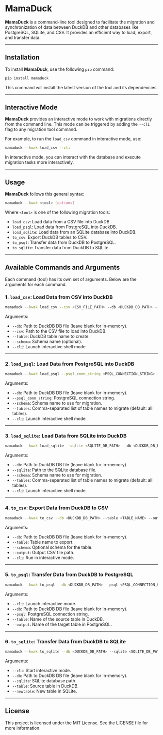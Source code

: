# MamaDuck

**MamaDuck** is a command-line tool designed to facilitate the migration and synchronization of data between DuckDB and other databases like PostgreSQL, SQLite, and CSV. It provides an efficient way to load, export, and transfer data.

---

## Installation

To install **MamaDuck**, use the following `pip` command:

```bash
pip install mamaduck
```

This command will install the latest version of the tool and its dependencies.

---

## Interactive Mode

**MamaDuck** provides an interactive mode to work with migrations directly from the command line. This mode can be triggered by adding the `--cli` flag to any migration tool command.

For example, to run the `load_csv` command in interactive mode, use:

```bash
mamaduck --kwak load_csv --cli
```

In interactive mode, you can interact with the database and execute migration tasks more interactively.

---

## Usage

**MamaDuck** follows this general syntax:

```bash
mamaduck --kwak <tool> [options]
```

Where `<tool>` is one of the following migration tools:

- `load_csv`: Load data from a CSV file into DuckDB.
- `load_psql`: Load data from PostgreSQL into DuckDB.
- `load_sqlite`: Load data from an SQLite database into DuckDB.
- `to_csv`: Export DuckDB tables to CSV.
- `to_psql`: Transfer data from DuckDB to PostgreSQL.
- `to_sqlite`: Transfer data from DuckDB to SQLite.

---

## Available Commands and Arguments

Each command (tool) has its own set of arguments. Below are the arguments for each command.

### 1. `load_csv`: Load Data from CSV into DuckDB

```bash
mamaduck --kwak load_csv --csv <CSV_FILE_PATH> --db <DUCKDB_DB_PATH> --table <TABLE_NAME>
```

Arguments:
- `--db`: Path to DuckDB DB file (leave blank for in-memory).
- `--csv`: Path to the CSV file to load into DuckDB.
- `--table`: DuckDB table name to create.
- `--schema`: Schema name (optional).
- `--cli`: Launch interactive shell mode.

---

### 2. `load_psql`: Load Data from PostgreSQL into DuckDB

```bash
mamaduck --kwak load_psql --psql_conn_string <PSQL_CONNECTION_STRING> --db <DUCKDB_DB_PATH> --schema <SCHEMA_NAME>
```

Arguments:
- `--db`: Path to DuckDB DB file (leave blank for in-memory).
- `--psql_conn_string`: PostgreSQL connection string.
- `--schema`: Schema name to use for migration.
- `--tables`: Comma-separated list of table names to migrate (default: all tables).
- `--cli`: Launch interactive shell mode.

---

### 3. `load_sqlite`: Load Data from SQLite into DuckDB

```bash
mamaduck --kwak load_sqlite --sqlite <SQLITE_DB_PATH> --db <DUCKDB_DB_PATH> --tables <TABLE_NAMES>
```

Arguments:
- `--db`: Path to DuckDB DB file (leave blank for in-memory).
- `--sqlite`: Path to the SQLite database file.
- `--schema`: Schema name to use for migration.
- `--tables`: Comma-separated list of table names to migrate (default: all tables).
- `--cli`: Launch interactive shell mode.

---

### 4. `to_csv`: Export Data from DuckDB to CSV

```bash
mamaduck --kwak to_csv --db <DUCKDB_DB_PATH> --table <TABLE_NAME> --output <CSV_FILE_PATH>
```

Arguments:
- `--db`: Path to DuckDB DB file (leave blank for in-memory).
- `--table`: Table name to export.
- `--schema`: Optional schema for the table.
- `--output`: Output CSV file path.
- `--cli`: Run in interactive mode.

---

### 5. `to_psql`: Transfer Data from DuckDB to PostgreSQL

```bash
mamaduck --kwak to_psql --db <DUCKDB_DB_PATH> --psql <PSQL_CONNECTION_STRING> --table <TABLE_NAME>
```

Arguments:
- `--cli`: Launch interactive mode.
- `--db`: Path to DuckDB DB file (leave blank for in-memory).
- `--psql`: PostgreSQL connection string.
- `--table`: Name of the source table in DuckDB.
- `--output`: Name of the target table in PostgreSQL.

---

### 6. `to_sqlite`: Transfer Data from DuckDB to SQLite

```bash
mamaduck --kwak to_sqlite --db <DUCKDB_DB_PATH> --sqlite <SQLITE_DB_PATH> --table <TABLE_NAME> --newtable <NEW_TABLE_NAME>
```

Arguments:
- `--cli`: Start interactive mode.
- `--db`: Path to DuckDB DB file (leave blank for in-memory).
- `--sqlite`: SQLite database path.
- `--table`: Source table in DuckDB.
- `--newtable`: New table in SQLite.

---

## License

This project is licensed under the MIT License. See the LICENSE file for more information.